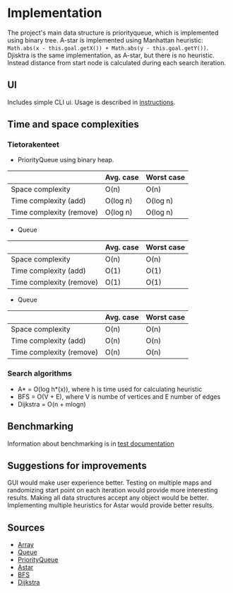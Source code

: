 # Implementation

The project's main data structure is priorityqueue, which is implemented using binary tree. 
A-star is implemented using Manhattan heuristic: ```Math.abs(x - this.goal.getX()) + Math.abs(y - this.goal.getY())```. 
Djisktra is the same implementation, as A-star, but there is no heuristic. Instead distance from start node is calculated
during each search iteration. 

## UI
Includes simple CLI ui. Usage is described in [instructions](https://github.com/jonitaajamo/speedrunner/blob/master/documentation/instructions.md).


## Time and space complexities

### Tietorakenteet

* PriorityQueue using binary heap.

|                         |  Avg. case             | Worst case   |
| ----------------------- | ---------------------  | ------------ |
| Space complexity       | O(n)                   | O(n)         |
| Time complexity (add)   | O(log n)               | O(log n)     |
| Time complexity (remove)| O(log n)               | O(log n)     |

* Queue

|                         |  Avg. case             | Worst case   |
| ----------------------- | ---------------------  | ------------ |
| Space complexity        | O(n)                   | O(n)         |
| Time complexity (add)   | O(1)                   | O(1)         |
| Time complexity (remove)| O(1)                   | O(1)         |

* Queue

|                         |  Avg. case             | Worst case   |
| ----------------------- | ---------------------  | ------------ |
| Space complexity        | O(n)                   | O(n)         |
| Time complexity (add)   | O(n)                   | O(n)         |
| Time complexity (remove)| O(n)                   | O(n)         |

### Search algorithms

* A* = O(log h*(x)), where h is time used for calculating heuristic
* BFS = O(V + E), where V is numbe of vertices and E number of edges
* Dijkstra = O(n + mlogn)

## Benchmarking

Information about benchmarking is in [test documentation](https://github.com/jonitaajamo/speedrunner/blob/master/documentation/testdocumentation.md)

## Suggestions for improvements

GUI would make user experience better. Testing on multiple maps and randomizing start point on each iteration would provide more interesting results. Making all data structures accept any object would be better. Implementing multiple heuristics for Astar would provide better results. 

## Sources

* [Array](https://en.wikipedia.org/wiki/Array_data_structure)
* [Queue](https://en.wikipedia.org/wiki/Queue_(abstract_data_type))
* [PriorityQueue](https://en.wikipedia.org/wiki/Priority_queue)
* [Astar](https://en.wikipedia.org/wiki/A*_search_algorithm)
* [BFS](https://en.wikipedia.org/wiki/Breadth-first_search)
* [Dijkstra](https://en.wikipedia.org/wiki/Dijkstra%27s_algorithm)



